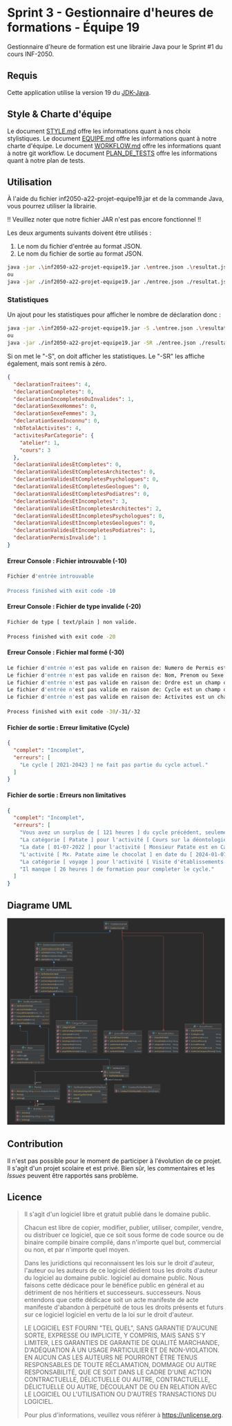 # Sprint 3 - Gestionnaire d'heures de formations - Équipe 19

Gestionnaire d'heure de formation est une librairie Java pour le Sprint #1 du cours INF-2050.

## Requis

Cette application utilise la version 19 du [JDK-Java].

## Style & Charte d'équipe

Le document [STYLE.md] offre les informations quant à nos choix stylistiques.
Le document [EQUIPE.md] offre les informations quant à notre charte d'équipe.
Le document [WORKFLOW.md] offre les informations quant à notre git workflow.
Le document [PLAN_DE_TESTS] offre les informations quant à notre plan de tests.

## Utilisation

À l'aide du fichier inf2050-a22-projet-equipe19.jar et de la commande Java, vous pourrez utiliser la librairie. 

!! Veuillez noter que notre fichier JAR n'est pas encore fonctionnel !!

Les deux arguments suivants doivent être utilisés :

1. Le nom du fichier d'entrée au format JSON.
2. Le nom du fichier de sortie au format JSON.

```bash
java -jar .\inf2050-a22-projet-equipe19.jar .\entree.json .\resultat.json
ou
java -jar ./inf2050-a22-projet-equipe19.jar ./entree.json ./resultat.json
```

### Statistiques 

Un ajout pour les statistiques pour afficher le nombre de déclaration donc :

```bash
java -jar .\inf2050-a22-projet-equipe19.jar -S .\entree.json .\resultat.json
ou
java -jar ./inf2050-a22-projet-equipe19.jar -SR ./entree.json ./resultat.json
```

Si on met le "-S", on doit afficher les statistiques. Le "-SR" les affiche également, mais sont remis à zéro.

```json
{
  "declarationTraitees": 4,
  "declarationCompletes": 0,
  "declarationIncompletesOuInvalides": 1,
  "declarationSexeHommes": 0,
  "declarationSexeFemmes": 3,
  "declarationSexeInconnu": 0,
  "nbTotalActivites": 4,
  "activitesParCategorie": {
    "atelier": 1,
    "cours": 3
  },
  "declarationValidesEtCompletes": 0,
  "declarationValidesEtCompletesArchitectes": 0,
  "declarationValidesEtCompletesPsychologues": 0,
  "declarationValidesEtCompletesGeologues": 0,
  "declarationValidesEtCompletesPodiatres": 0,
  "declarationValidesEtIncompletes": 3,
  "declarationValidesEtIncompletesArchitectes": 2,
  "declarationValidesEtIncompletesPsychologues": 0,
  "declarationValidesEtIncompletesGeologues": 0,
  "declarationValidesEtIncompletesPodiatres": 1,
  "declarationPermisInvalide": 1
}
```

#### Erreur Console : Fichier introuvable (-10)

```bash
Fichier d'entrée introuvable

Process finished with exit code -10
```

#### Erreur Console : Fichier de type invalide (-20)

```bash
Fichier de type [ text/plain ] non valide.

Process finished with exit code -20
```

#### Erreur Console : Fichier mal formé (-30)

```bash
Le fichier d'entrée n'est pas valide en raison de: Numero de Permis est un champ obligatoire mais manquant (-30)
Le fichier d'entrée n'est pas valide en raison de: Nom, Prenom ou Sexe est un champ obligatoire mais manquant (-31)
Le fichier d'entrée n'est pas valide en raison de: Ordre est un champ obligatoire mais manquant (-32)
Le fichier d'entrée n'est pas valide en raison de: Cycle est un champ obligatoire mais manquant (-33)
Le fichier d'entrée n'est pas valide en raison de: Activites est un champ obligatoire mais manquant (-34)

Process finished with exit code -30/-31/-32
```

#### Fichier de sortie : Erreur limitative (Cycle)

```json
{
  "complet": "Incomplet",
  "erreurs": [
    "Le cycle [ 2021-20423 ] ne fait pas partie du cycle actuel."
  ]
}
```

#### Fichier de sortie : Erreurs non limitatives

```json
{
  "complet": "Incomplet",
  "erreurs": [
    "Vous avez un surplus de [ 121 heures ] du cycle précédent, seulement 7 de ces heures seront prises en compte.",
    "La catégorie [ Patate ] pour l'activité [ Cours sur la déontologie ] n'est pas d'une catégorie valide. Entrée Ignorée",
    "La date [ 01-07-2022 ] pour l'activité [ Monsieur Patate est en Cavale ] n'est pas au format ISO 8601",
    "L'activité [ Mx. Patate aime le chocolat ] en date du [ 2024-01-07 ] ne fait pas partie du cycle actuel. Entrée Ignorée",
    "La catégorie [ voyage ] pour l'activité [ Visite d'établissements architecturaux ] n'est pas d'une catégorie valide. Entrée Ignorée",
    "Il manque [ 26 heures ] de formation pour completer le cycle."
  ]
}
```

## Diagrame UML

![alt text](projet-uml.png)

## Contribution

Il n'est pas possible pour le moment de participer à l'évolution de ce projet. Il s'agit d'un projet scolaire et est
privé. Bien sûr, les commentaires et les _Issues_ peuvent être rapportés sans problème.

## Licence

> Il s'agit d'un logiciel libre et gratuit publié dans le domaine public.
>
> Chacun est libre de copier, modifier, publier, utiliser, compiler, vendre, ou
> distribuer ce logiciel, que ce soit sous forme de code source ou de binaire compilé
> binaire compilé, dans n'importe quel but, commercial ou non, et par n'importe quel moyen.
>
> Dans les juridictions qui reconnaissent les lois sur le droit d'auteur, l'auteur ou les auteurs
> de ce logiciel dédient tous les droits d'auteur du logiciel au domaine public.
> logiciel au domaine public. Nous faisons cette dédicace pour le bénéfice
> public en général et au détriment de nos héritiers et successeurs.
> successeurs. Nous entendons que cette dédicace soit un acte manifeste de
> acte manifeste d'abandon à perpétuité de tous les droits présents et futurs sur ce logiciel
> logiciel en vertu de la loi sur le droit d'auteur.
>
> LE LOGICIEL EST FOURNI "TEL QUEL", SANS GARANTIE D'AUCUNE SORTE,
> EXPRESSE OU IMPLICITE, Y COMPRIS, MAIS SANS S'Y LIMITER, LES GARANTIES DE
> GARANTIE DE QUALITÉ MARCHANDE, D'ADÉQUATION À UN USAGE PARTICULIER ET DE NON-VIOLATION.
> EN AUCUN CAS LES AUTEURS NE POURRONT ÊTRE TENUS RESPONSABLES DE TOUTE RÉCLAMATION, DOMMAGE OU
> AUTRE RESPONSABILITÉ, QUE CE SOIT DANS LE CADRE D'UNE ACTION CONTRACTUELLE, DÉLICTUELLE OU AUTRE,
> CONTRACTUELLE, DÉLICTUELLE OU AUTRE, DÉCOULANT DE OU EN RELATION AVEC LE LOGICIEL OU
> L'UTILISATION OU D'AUTRES TRANSACTIONS DU LOGICIEL.
>
> Pour plus d'informations, veuillez vous référer à <https://unlicense.org>.

[JDK-Java]: https://www.oracle.com/java/technologies/downloads/ "Page de Téléchargement Oracle-Java-JDK"
[style.md]: STYLE.md "Guide stylistique"
[equipe.md]: EQUIPE.md "Charte d'équipe"
[workflow.md]: WORKFLOW.md "git workflow"
[plan_de_tests]: PLAN_DE_TESTS.md "Plan de tests"
